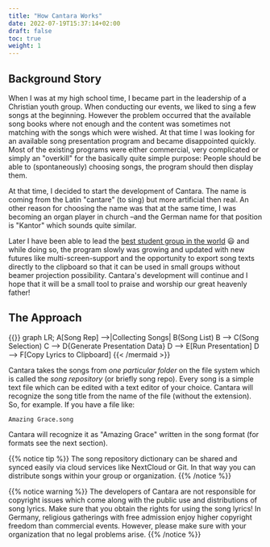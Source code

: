 ```yaml
---
title: "How Cantara Works"
date: 2022-07-19T15:37:14+02:00
draft: false
toc: true
weight: 1
---
```


## Background Story

When I was at my high school time, I became part in the leadership of a Christian youth group. When conducting our events, we liked to sing a few songs at the beginning. However the problem occurred that the available song books where not enough and the content was sometimes not matching with the songs which were wished. At that time I was looking for an available song presentation program and became disappointed quickly. Most of the existing programs were either commercial, very complicated or simply an "overkill" for the basically quite simple purpose: People should be able to (spontaneously) choosing songs, the program should then display them.

At that time, I decided to start the development of Cantara. The name is coming from the Latin "cantare" (to sing) but more artificial then real. An other reason for choosing the name was that at the same time, I was becoming an organ player in church –and the German name for that position is "Kantor" which sounds quite similar.

Later I have been able to lead the [best student group in the world](https://www.smd-chemnitz.de) 😃 and while doing so, the program slowly was growing and updated with new futures like multi-screen-support and the opportunity to export song texts directly to the clipboard so that it can be used in small groups without beamer projection possibility. Cantara's development will continue and I hope that it will be a small tool to praise and worship our great heavenly father!

## The Approach

{{<mermaid align="left">}}
graph LR;
    A[Song Rep] -->|Collecting Songs| B(Song List)
    B --> C(Song Selection)
    C --> D{Generate Presentation Data}
    D --> E[Run Presentation]
    D --> F[Copy Lyrics to Clipboard]
{{< /mermaid >}}

Cantara takes the songs from *one particular folder* on the file system which is called the *song repository* (or briefly song repo). Every song is a simple text file which can be edited with a text editor of your choice. Cantara will recognize the song title from the name of the file (without the extension). So, for example. If you have a file like:

    Amazing Grace.song

Cantara will recognize it as "Amazing Grace" written in the song format (for formats see the next section).

{{% notice tip %}}
The song repository dictionary can be shared and synced easily via cloud services like NextCloud or Git. In that way you can distribute songs within your group or organization.
{{% /notice %}}

{{% notice warning %}}
The developers of Cantara are not responsible for copyright issues which come along with the public use and distributions of song lyrics. Make sure that you obtain the rights for using the song lyrics! In Germany, religious gatherings with free admission enjoy higher copyright freedom than commercial events. However, please make sure with your organization that no legal problems arise.
{{% /notice %}}
